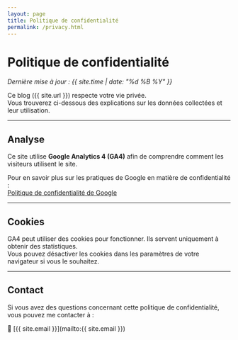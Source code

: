 ```yaml
---
layout: page
title: Politique de confidentialité
permalink: /privacy.html
---
```


# Politique de confidentialité

_Dernière mise à jour : {{ site.time | date: "%d %B %Y" }}_

Ce blog ({{ site.url }}) respecte votre vie privée.  
Vous trouverez ci-dessous des explications sur les données collectées et leur utilisation.

---

## Analyse

Ce site utilise **Google Analytics 4 (GA4)** afin de comprendre comment les visiteurs utilisent le site.  

Pour en savoir plus sur les pratiques de Google en matière de confidentialité :  
[Politique de confidentialité de Google](https://policies.google.com/privacy)

---

## Cookies

GA4 peut utiliser des cookies pour fonctionner. Ils servent uniquement à obtenir des statistiques.  
Vous pouvez désactiver les cookies dans les paramètres de votre navigateur si vous le souhaitez.  


---

## Contact

Si vous avez des questions concernant cette politique de confidentialité, vous pouvez me contacter à :  

📧 [{{ site.email }}](mailto:{{ site.email }})